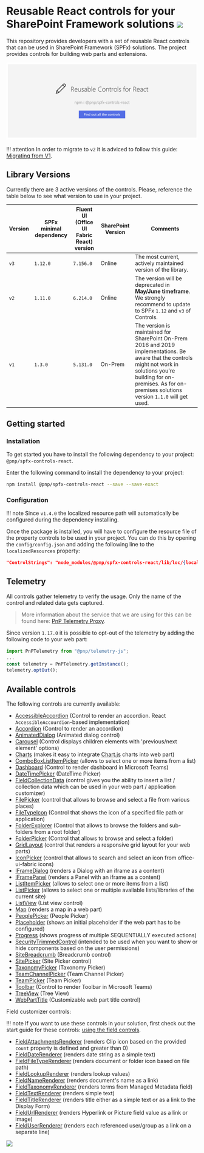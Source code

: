 # Reusable React controls for your SharePoint Framework solutions ![](https://img.shields.io/npm/v/@pnp/spfx-controls-react.svg)

This repository provides developers with a set of reusable React controls that can be used in SharePoint Framework (SPFx) solutions. The project provides controls for building web parts and extensions.

![Placeholder example](./assets/placeholder-intro.png)

!!! attention
    In order to migrate to `v2` it is adviced to follow this guide: [Migrating from V1](./guides/migrate-from-v1).

## Library Versions
Currently there are 3 active versions of the controls. Please, reference the table below to see what version to use in your project.

| Version | SPFx minimal dependency | Fluent UI (Office UI Fabric React) version | SharePoint Version | Comments |
| ------- | ----------------------- | ------------------------------------------ | ------------------ | -------- |
| `v3` | `1.12.0` | `7.156.0` | Online | The most current, actively maintained version of the library. |
| `v2` | `1.11.0` | `6.214.0` | Online | The version will be deprecated in **May/June timeframe**.<br>We strongly recommend to update to SPFx `1.12` and `v3` of Controls. |
| `v1` | `1.3.0` | `5.131.0` | On-Prem | The version is maintained for SharePoint On-Prem 2016 and 2019 implementations. Be aware that the controls might not work in solutions you're building for on-premises. As for on-premises solutions version `1.1.0` will get used. |

## Getting started

### Installation

To get started you have to install the following dependency to your project: `@pnp/spfx-controls-react`.

Enter the following command to install the dependency to your project:

```bash
npm install @pnp/spfx-controls-react --save --save-exact
```

### Configuration

!!! note
    Since `v1.4.0` the localized resource path will automatically be configured during the dependency installing.

Once the package is installed, you will have to configure the resource file of the property controls to be used in your project. You can do this by opening the `config/config.json` and adding the following line to the `localizedResources` property:

```json
"ControlStrings": "node_modules/@pnp/spfx-controls-react/lib/loc/{locale}.js"
```

## Telemetry

All controls gather telemetry to verify the usage. Only the name of the control and related data gets captured. 

> More information about the service that we are using for this can be found here: [PnP Telemetry Proxy](https://github.com/pnp/telemetry-proxy-node).

Since version `1.17.0` it is possible to opt-out of the telemetry by adding the following code to your web part:

```typescript
import PnPTelemetry from "@pnp/telemetry-js";
...
const telemetry = PnPTelemetry.getInstance();
telemetry.optOut();
```

## Available controls

The following controls are currently available:

- [AccessibleAccordion](./controls/AccessibleAccordion) (Control to render an accordion. React `AccessibleAccourdion`-based implementation)
- [Accordion](./controls/Accordion) (Control to render an accordion)
- [AnimatedDialog](./controls/AnimatedDialog) (Animated dialog control)
- [Carousel](./controls/Carousel) (Control displays children elements with 'previous/next element' options)
- [Charts](./controls/ChartControl) (makes it easy to integrate [Chart.js](https://www.chartjs.org/) charts into web part)
- [ComboBoxListItemPicker](./controls/ComboBoxListItemPicker) (allows to select one or more items from a list)
- [Dashboard](./controls/Dashboard) (Control to render dashboard in Microsoft Teams)
- [DateTimePicker](./controls/DateTimePicker) (DateTime Picker)
- [FieldCollectionData](./controls/FieldCollectionData) (control gives you the ability to insert a list / collection data which can be used in your web part / application customizer)
- [FilePicker](./controls/FilePicker) (control that allows to browse and select a file from various places)
- [FileTypeIcon](./controls/FileTypeIcon) (Control that shows the icon of a specified file path or application)
- [FolderExplorer](./controls/FolderExplorer) (Control that allows to browse the folders and sub-folders from a root folder)
- [FolderPicker](./controls/FolderPicker) (Control that allows to browse and select a folder)
- [GridLayout](./controls/GridLayout) (control that renders a responsive grid layout for your web parts)
- [IconPicker](./controls/IconPicker) (control that allows to search and select an icon from office-ui-fabric icons)
- [IFrameDialog](./controls/IFrameDialog) (renders a Dialog with an iframe as a content)
- [IFramePanel](./controls/IFramePanel) (renders a Panel with an iframe as a content)
- [ListItemPicker](./controls/ListItemPicker) (allows to select one or more items from a list)
- [ListPicker](./controls/ListPicker) (allows to select one or multiple available lists/libraries of the current site)
- [ListView](./controls/ListView) (List view control)
- [Map](./controls/Map) (renders a map in a web part)
- [PeoplePicker](./controls/PeoplePicker) (People Picker)
- [Placeholder](./controls/Placeholder) (shows an initial placeholder if the web part has to be configured)
- [Progress](./controls/Progress) (shows progress of multiple SEQUENTIALLY executed actions)
- [SecurityTrimmedControl](./controls/SecurityTrimmedControl) (intended to be used when you want to show or hide components based on the user permissions)
- [SiteBreadcrumb](./controls/SiteBreadcrumb) (Breadcrumb control)
- [SitePicker](./controls/SitePicker) (Site Picker control)
- [TaxonomyPicker](./controls/TaxonomyPicker) (Taxonomy Picker)
- [TeamChannelPicker](./controls/TeamChannelPicker) (Team Channel Picker)
- [TeamPicker](./controls/TeamPicker) (Team Picker)
- [Toolbar](./controls/Toolbar) (Control to render Toolbar in Microsoft Teams)
- [TreeView](./controls/TreeView) (Tree View)
- [WebPartTitle](./controls/WebPartTitle) (Customizable web part title control)


Field customizer controls:

!!! note
    If you want to use these controls in your solution, first check out the start guide for these controls: [using the field controls](./controls/fields/main).

- [FieldAttachmentsRenderer](./controls/fields/FieldAttachmentsRenderer) (renders Clip icon based on the provided `count` property is defined and greater than 0)
- [FieldDateRenderer](./controls/fields/FieldDateRenderer) (renders date string as a simple text)
- [FieldFileTypeRenderer](./controls/fields/FieldFileTypeRenderer) (renders document or folder icon based on file path)
- [FieldLookupRenderer](./controls/fields/FieldLookupRenderer) (renders lookup values)
- [FieldNameRenderer](./controls/fields/FieldNameRenderer) (renders document's name as a link)
- [FieldTaxonomyRenderer](./controls/fields/FieldTaxonomyRenderer) (renders terms from Managed Metadata field)
- [FieldTextRenderer](./controls/fields/FieldTextRenderer) (renders simple text)
- [FieldTitleRenderer](./controls/fields/FieldTitleRenderer) (renders title either as a simple text or as a link to the Display Form)
- [FieldUrlRenderer](./controls/fields/FieldUrlRenderer) (renders Hyperlink or Picture field value as a link or image)
- [FieldUserRenderer](./controls/fields/FieldUserRenderer) (renders each referenced user/group as a link on a separate line)

![](https://telemetry.sharepointpnp.com/sp-dev-fx-controls-react/wiki)
